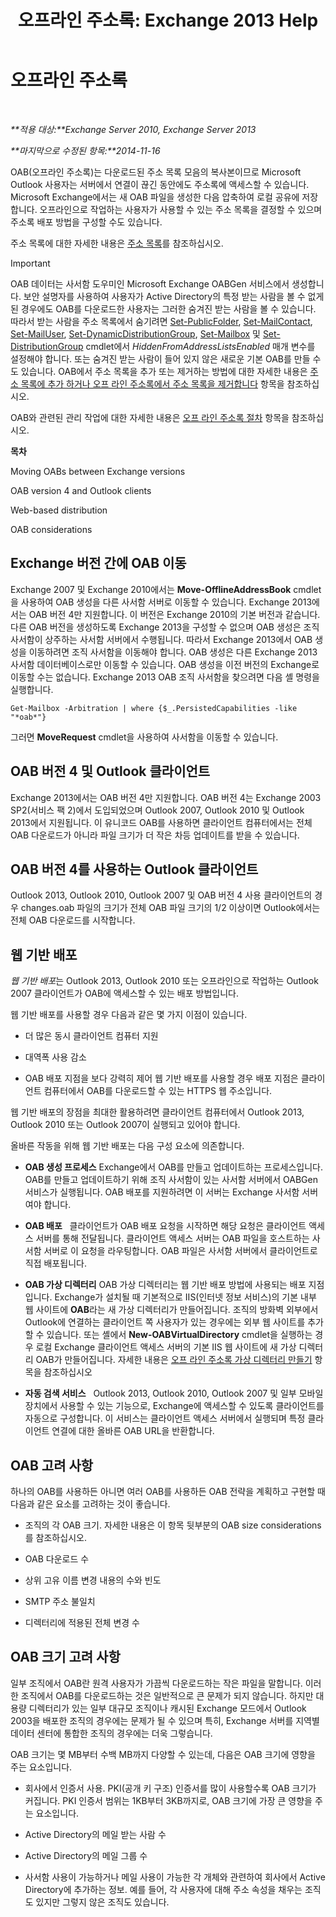 ﻿---
title: '오프라인 주소록: Exchange 2013 Help'
TOCTitle: 오프라인 주소록
ms:assetid: a6bcb072-4ab9-400e-a5d0-c05264629097
ms:mtpsurl: https://technet.microsoft.com/ko-kr/library/Bb232155(v=EXCHG.150)
ms:contentKeyID: 50483890
ms.date: 05/22/2018
mtps_version: v=EXCHG.150
ms.translationtype: MT
---

# 오프라인 주소록

 

_**적용 대상:**Exchange Server 2010, Exchange Server 2013_

_**마지막으로 수정된 항목:**2014-11-16_

OAB(오프라인 주소록)는 다운로드된 주소 목록 모음의 복사본이므로 Microsoft Outlook 사용자는 서버에서 연결이 끊긴 동안에도 주소록에 액세스할 수 있습니다. Microsoft Exchange에서는 새 OAB 파일을 생성한 다음 압축하여 로컬 공유에 저장합니다. 오프라인으로 작업하는 사용자가 사용할 수 있는 주소 목록을 결정할 수 있으며 주소록 배포 방법을 구성할 수도 있습니다.

주소 목록에 대한 자세한 내용은 [주소 목록](address-lists-exchange-2013-help.md)를 참조하십시오.


> [!IMPORTANT]
> OAB 데이터는 사서함 도우미인 Microsoft Exchange OABGen 서비스에서 생성합니다. 보안 설명자를 사용하여 사용자가 Active Directory의 특정 받는 사람을 볼 수 없게 된 경우에도 OAB를 다운로드한 사용자는 그러한 숨겨진 받는 사람을 볼 수 있습니다. 따라서 받는 사람을 주소 목록에서 숨기려면 <A href="https://technet.microsoft.com/ko-kr/library/aa998596(v=exchg.150)">Set-PublicFolder</A>, <A href="https://technet.microsoft.com/ko-kr/library/aa995950(v=exchg.150)">Set-MailContact</A>, <A href="https://technet.microsoft.com/ko-kr/library/aa995971(v=exchg.150)">Set-MailUser</A>, <A href="https://technet.microsoft.com/ko-kr/library/bb123796(v=exchg.150)">Set-DynamicDistributionGroup</A>, <A href="https://technet.microsoft.com/ko-kr/library/bb123981(v=exchg.150)">Set-Mailbox</A> 및 <A href="https://technet.microsoft.com/ko-kr/library/bb124955(v=exchg.150)">Set-DistributionGroup</A> cmdlet에서 <EM>HiddenFromAddressListsEnabled</EM> 매개 변수를 설정해야 합니다. 또는 숨겨진 받는 사람이 들어 있지 않은 새로운 기본 OAB를 만들 수도 있습니다. OAB에서 주소 목록을 추가 또는 제거하는 방법에 대한 자세한 내용은 <A href="add-an-address-list-to-or-remove-an-address-list-from-an-offline-address-book-exchange-2013-help.md">주소 목록에 추가 하거나 오프 라인 주소록에서 주소 목록을 제거합니다</A> 항목을 참조하십시오.



OAB와 관련된 관리 작업에 대한 자세한 내용은 [오프 라인 주소록 절차](offline-address-book-procedures-exchange-2013-help.md) 항목을 참조하십시오.

**목차**

Moving OABs between Exchange versions

OAB version 4 and Outlook clients

Web-based distribution

OAB considerations

## Exchange 버전 간에 OAB 이동

Exchange 2007 및 Exchange 2010에서는 **Move-OfflineAddressBook** cmdlet을 사용하여 OAB 생성을 다른 사서함 서버로 이동할 수 있습니다. Exchange 2013에서는 OAB 버전 4만 지원합니다. 이 버전은 Exchange 2010의 기본 버전과 같습니다. 다른 OAB 버전을 생성하도록 Exchange 2013을 구성할 수 없으며 OAB 생성은 조직 사서함이 상주하는 사서함 서버에서 수행됩니다. 따라서 Exchange 2013에서 OAB 생성을 이동하려면 조직 사서함을 이동해야 합니다. OAB 생성은 다른 Exchange 2013 사서함 데이터베이스로만 이동할 수 있습니다. OAB 생성을 이전 버전의 Exchange로 이동할 수는 없습니다. Exchange 2013 OAB 조직 사서함을 찾으려면 다음 셸 명령을 실행합니다.

    Get-Mailbox -Arbitration | where {$_.PersistedCapabilities -like "*oab*"}

그러면 **MoveRequest** cmdlet을 사용하여 사서함을 이동할 수 있습니다.

## OAB 버전 4 및 Outlook 클라이언트

Exchange 2013에서는 OAB 버전 4만 지원합니다. OAB 버전 4는 Exchange 2003 SP2(서비스 팩 2)에서 도입되었으며 Outlook 2007, Outlook 2010 및 Outlook 2013에서 지원됩니다. 이 유니코드 OAB를 사용하면 클라이언트 컴퓨터에서는 전체 OAB 다운로드가 아니라 파일 크기가 더 작은 차등 업데이트를 받을 수 있습니다.

## OAB 버전 4를 사용하는 Outlook 클라이언트

Outlook 2013, Outlook 2010, Outlook 2007 및 OAB 버전 4 사용 클라이언트의 경우 changes.oab 파일의 크기가 전체 OAB 파일 크기의 1/2 이상이면 Outlook에서는 전체 OAB 다운로드를 시작합니다.

## 웹 기반 배포

*웹 기반 배포*는 Outlook 2013, Outlook 2010 또는 오프라인으로 작업하는 Outlook 2007 클라이언트가 OAB에 액세스할 수 있는 배포 방법입니다.

웹 기반 배포를 사용할 경우 다음과 같은 몇 가지 이점이 있습니다.

  - 더 많은 동시 클라이언트 컴퓨터 지원

  - 대역폭 사용 감소

  - OAB 배포 지점을 보다 강력히 제어 웹 기반 배포를 사용할 경우 배포 지점은 클라이언트 컴퓨터에서 OAB를 다운로드할 수 있는 HTTPS 웹 주소입니다.

웹 기반 배포의 장점을 최대한 활용하려면 클라이언트 컴퓨터에서 Outlook 2013, Outlook 2010 또는 Outlook 2007이 실행되고 있어야 합니다.

올바른 작동을 위해 웹 기반 배포는 다음 구성 요소에 의존합니다.

  - **OAB 생성 프로세스** Exchange에서 OAB를 만들고 업데이트하는 프로세스입니다. OAB를 만들고 업데이트하기 위해 조직 사서함이 있는 사서함 서버에서 OABGen 서비스가 실행됩니다. OAB 배포를 지원하려면 이 서버는 Exchange 사서함 서버여야 합니다.

  - **OAB 배포**   클라이언트가 OAB 배포 요청을 시작하면 해당 요청은 클라이언트 액세스 서버를 통해 전달됩니다. 클라이언트 액세스 서버는 OAB 파일을 호스트하는 사서함 서버로 이 요청을 라우팅합니다. OAB 파일은 사서함 서버에서 클라이언트로 직접 배포됩니다.

  - **OAB 가상 디렉터리** OAB 가상 디렉터리는 웹 기반 배포 방법에 사용되는 배포 지점입니다. Exchange가 설치될 때 기본적으로 IIS(인터넷 정보 서비스)의 기본 내부 웹 사이트에 **OAB**라는 새 가상 디렉터리가 만들어집니다. 조직의 방화벽 외부에서 Outlook에 연결하는 클라이언트 쪽 사용자가 있는 경우에는 외부 웹 사이트를 추가할 수 있습니다. 또는 셸에서 **New-OABVirtualDirectory** cmdlet을 실행하는 경우 로컬 Exchange 클라이언트 액세스 서버의 기본 IIS 웹 사이트에 새 가상 디렉터리 OAB가 만들어집니다. 자세한 내용은 [오프 라인 주소록 가상 디렉터리 만들기](create-an-offline-address-book-virtual-directory-exchange-2013-help.md) 항목을 참조하십시오

  - **자동 검색 서비스**   Outlook 2013, Outlook 2010, Outlook 2007 및 일부 모바일 장치에서 사용할 수 있는 기능으로, Exchange에 액세스할 수 있도록 클라이언트를 자동으로 구성합니다. 이 서비스는 클라이언트 액세스 서버에서 실행되며 특정 클라이언트 연결에 대한 올바른 OAB URL을 반환합니다.

## OAB 고려 사항

하나의 OAB를 사용하든 아니면 여러 OAB를 사용하든 OAB 전략을 계획하고 구현할 때 다음과 같은 요소를 고려하는 것이 좋습니다.

  - 조직의 각 OAB 크기. 자세한 내용은 이 항목 뒷부분의 OAB size considerations를 참조하십시오.

  - OAB 다운로드 수

  - 상위 고유 이름 변경 내용의 수와 빈도

  - SMTP 주소 불일치

  - 디렉터리에 적용된 전체 변경 수

## OAB 크기 고려 사항

일부 조직에서 OAB란 원격 사용자가 가끔씩 다운로드하는 작은 파일을 말합니다. 이러한 조직에서 OAB를 다운로드하는 것은 일반적으로 큰 문제가 되지 않습니다. 하지만 대용량 디렉터리가 있는 일부 대규모 조직이나 캐시된 Exchange 모드에서 Outlook 2003을 배포한 조직의 경우에는 문제가 될 수 있으며 특히, Exchange 서버를 지역별 데이터 센터에 통합한 조직의 경우에는 더욱 그렇습니다.

OAB 크기는 몇 MB부터 수백 MB까지 다양할 수 있는데, 다음은 OAB 크기에 영향을 주는 요소입니다.

  - 회사에서 인증서 사용. PKI(공개 키 구조) 인증서를 많이 사용할수록 OAB 크기가 커집니다. PKI 인증서 범위는 1KB부터 3KB까지로, OAB 크기에 가장 큰 영향을 주는 요소입니다.

  - Active Directory의 메일 받는 사람 수

  - Active Directory의 메일 그룹 수

  - 사서함 사용이 가능하거나 메일 사용이 가능한 각 개체와 관련하여 회사에서 Active Directory에 추가하는 정보. 예를 들어, 각 사용자에 대해 주소 속성을 채우는 조직도 있지만 그렇지 않은 조직도 있습니다.

